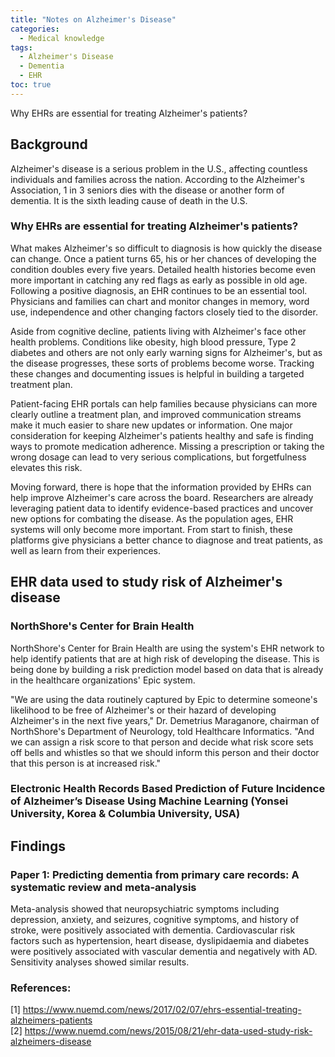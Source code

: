 ```yaml
---
title: "Notes on Alzheimer's Disease"
categories:
  - Medical knowledge
tags:
  - Alzheimer's Disease
  - Dementia
  - EHR
toc: true
---
```


Why EHRs are essential for treating Alzheimer's patients?

## Background

Alzheimer's disease is a serious problem in the U.S., affecting countless individuals and families across the nation. According to the Alzheimer's Association, 1 in 3 seniors dies with the disease or another form of dementia. It is the sixth leading cause of death in the U.S. 

### Why EHRs are essential for treating Alzheimer's patients?

What makes Alzheimer's so difficult to diagnosis is how quickly the disease can change. Once a patient turns 65, his or her chances of developing the condition doubles every five years. Detailed health histories become even more important in catching any red flags as early as possible in old age. Following a positive diagnosis, an EHR continues to be an essential tool. Physicians and families can chart and monitor changes in memory, word use, independence and other changing factors closely tied to the disorder. 

Aside from cognitive decline, patients living with Alzheimer's face other health problems. Conditions like obesity, high blood pressure, Type 2 diabetes and others are not only early warning signs for Alzheimer​'s, but as the disease progresses, these sorts of problems become worse. Tracking these changes and documenting issues is helpful in building a targeted treatment plan.

Patient-facing EHR portals can help families because physicians can more clearly outline a treatment plan, and improved communication streams make it much easier to share new updates or information. One major consideration for keeping Alzheimer's patients healthy and safe is finding ways to promote medication adherence. Missing a prescription or taking the wrong dosage can lead to very serious complications, but forgetfulness elevates this risk.

Moving forward, there is hope that the information provided by EHRs can help improve Alzheimer's care across the board. Researchers are already leveraging patient data to identify evidence-based practices and uncover new options for combating the disease. As the population ages, EHR systems will only become more important. From start to finish, these platforms give physicians a better chance to diagnose and treat patients, as well as learn from their experiences.

## EHR data used to study risk of Alzheimer's disease

### NorthShore's Center for Brain Health
NorthShore's Center for Brain Health are using the system's EHR network to help identify patients that are at high risk of developing the disease. This is being done by building a risk prediction model based on data that is already in the healthcare organizations' Epic system. 

"We are using the data routinely captured by Epic to determine someone's likelihood to be free of Alzheimer's or their hazard of developing Alzheimer's in the next five years," Dr. Demetrius Maraganore, chairman of NorthShore's Department of Neurology, told Healthcare Informatics. "And we can assign a risk score to that person and decide what risk score sets off bells and whistles so that we should inform this person and their doctor that this person is at increased risk."

### Electronic Health Records Based Prediction of Future Incidence of Alzheimer’s Disease Using Machine Learning (Yonsei University, Korea & Columbia University, USA)



## Findings

### Paper 1: Predicting dementia from primary care records: A systematic review and meta-analysis
Meta-analysis showed that neuropsychiatric symptoms including depression, anxiety, and seizures, cognitive symptoms, and history of stroke, were positively associated with dementia. Cardiovascular risk factors such as hypertension, heart disease, dyslipidaemia and diabetes were positively associated with vascular dementia and negatively with AD. Sensitivity analyses showed similar results.



### References:
[1] https://www.nuemd.com/news/2017/02/07/ehrs-essential-treating-alzheimers-patients  
[2] https://www.nuemd.com/news/2015/08/21/ehr-data-used-study-risk-alzheimers-disease
